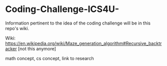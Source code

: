 # Coding-Challenge-ICS4U-

Information pertinent to the idea of the coding challenge will be in this repo's wiki.

Wiki:
https://en.wikipedia.org/wiki/Maze_generation_algorithm#Recursive_backtracker [not this anymore]

math concept, cs concept, link to research


